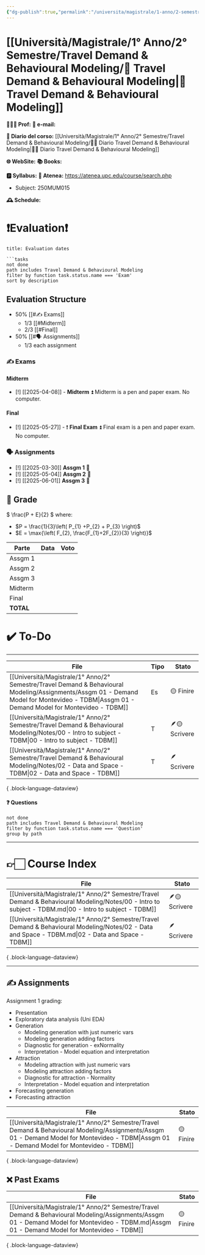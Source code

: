 ```yaml
---
{"dg-publish":true,"permalink":"/universita/magistrale/1-anno/2-semestre/travel-demand-and-behavioural-modeling/travel-demand-and-behavioural-modeling/","tags":["UNI"]}
---
```



# [[Università/Magistrale/1° Anno/2° Semestre/Travel Demand & Behavioural Modeling/🧠 Travel Demand & Behavioural Modeling\|🧠 Travel Demand & Behavioural Modeling]]


**🧑🏻‍🏫 Prof:** 
**📧 e-mail:** 

**📔 Diario del corso:** [[Università/Magistrale/1° Anno/2° Semestre/Travel Demand & Behavioural Modeling/🧠📔 Diario Travel Demand & Behavioural Modeling\|🧠📔 Diario Travel Demand & Behavioural Modeling]]

**🌐 WebSite:** 
**📚 Books:** 

**🅿️ Syllabus:**
**🔑 Atenea:** https://atenea.upc.edu/course/search.php
- Subject: 250MUM015

**🕰 Schedule:**


# ❗️Evaluation❗️

```ad-attention
title: Evaluation dates

```tasks
not done
path includes Travel Demand & Behavioural Modeling
filter by function task.status.name === 'Exam'
sort by description

```

## Evaluation Structure

- 50% [[#✍️ Exams]]
	- 1/3 [[#Midterm]]
	- 2/3 [[#Final]]
- 50% [[#🗣 Assignments]]
	- 1/3 each assignment


### ✍️ Exams

#### Midterm

- [!] [[2025-04-08]] - **Midterm** ⏫ 
Midterm is a pen and paper exam. No computer.

#### Final

- [!] [[2025-05-27]] - ❗️ **Final Exam** ⏫ 
Final exam is a pen and paper exam. No computer.


### 🗣 Assignments

- [!] [[2025-03-30]] **Assgm 1** 🔼 
- [!] [[2025-05-04]] **Assgm 2** 🔼 
- [!] [[2025-06-01]] **Assgm 3** 🔼 


## 💯 Grade

$
\frac{P + E}{2}
$
where:
- $P = \frac{1}{3}\left( P_{1} +P_{2} + P_{3} \right)$
- $E = \max{\left( F_{2}, \frac{F_{1}+2F_{2}}{3} \right)}$

| Parte     | Data | Voto |
| --------- | ---- | ---- |
| Assgm 1   |      |      |
| Assgm 2   |      |      |
| Assgm 3   |      |      |
| Midterm   |      |      |
| Final     |      |      |
| **TOTAL** |      |      |


# ✔️ To-Do


___
| File                                                                                                                                                                                           | Tipo | Stato         |
| ---------------------------------------------------------------------------------------------------------------------------------------------------------------------------------------------- | ---- | ------------- |
| [[Università/Magistrale/1° Anno/2° Semestre/Travel Demand & Behavioural Modeling/Assignments/Assgm 01 - Demand Model for Montevideo - TDBM\|Assgm 01 - Demand Model for Montevideo - TDBM]] | Es   | 🟡 Finire     |
| [[Università/Magistrale/1° Anno/2° Semestre/Travel Demand & Behavioural Modeling/Notes/00 - Intro to subject - TDBM\|00 - Intro to subject - TDBM]]                                         | T    | 🪶🟡 Scrivere |
| [[Università/Magistrale/1° Anno/2° Semestre/Travel Demand & Behavioural Modeling/Notes/02 - Data and Space - TDBM\|02 - Data and Space - TDBM]]                                             | T    | 🪶 Scrivere   |

{ .block-language-dataview}

#### ❓ Questions


```tasks
not done
path includes Travel Demand & Behavioural Modeling
filter by function task.status.name === 'Question'
group by path
```



___

# 👉🏻 Course Index


| File                                                                                                                                                   | Stato         |
| ------------------------------------------------------------------------------------------------------------------------------------------------------ | ------------- |
| [[Università/Magistrale/1° Anno/2° Semestre/Travel Demand & Behavioural Modeling/Notes/00 - Intro to subject - TDBM.md\|00 - Intro to subject - TDBM]] | 🪶🟡 Scrivere |
| [[Università/Magistrale/1° Anno/2° Semestre/Travel Demand & Behavioural Modeling/Notes/02 - Data and Space - TDBM.md\|02 - Data and Space - TDBM]]     | 🪶 Scrivere   |

{ .block-language-dataview}


___


## ✍️ Assignments


Assignment 1 grading:
- Presentation
- Exploratory data analysis (Uni EDA)
- Generation
	- Modeling generation with just numeric vars
	- Modeling generation adding factors
	- Diagnostic for generation - exNormality
	- Interpretation - Model equation and interpretation
- Attraction
	- Modeling attraction with just numeric vars
	- Modeling attraction adding factors
	- Diagnostic for attraction	- Normality
	- Interpretation - Model equation and interpretation
- Forecasting generation
- Forecasting attraction


| File                                                                                                                                                                                           | Stato     |
| ---------------------------------------------------------------------------------------------------------------------------------------------------------------------------------------------- | --------- |
| [[Università/Magistrale/1° Anno/2° Semestre/Travel Demand & Behavioural Modeling/Assignments/Assgm 01 - Demand Model for Montevideo - TDBM\|Assgm 01 - Demand Model for Montevideo - TDBM]] | 🟡 Finire |

{ .block-language-dataview}


## ❌ Past Exams


| File                                                                                                                                                                                           | Stato     |
| ---------------------------------------------------------------------------------------------------------------------------------------------------------------------------------------------- | --------- |
| [[Università/Magistrale/1° Anno/2° Semestre/Travel Demand & Behavioural Modeling/Assignments/Assgm 01 - Demand Model for Montevideo - TDBM.md\|Assgm 01 - Demand Model for Montevideo - TDBM]] | 🟡 Finire |

{ .block-language-dataview}





